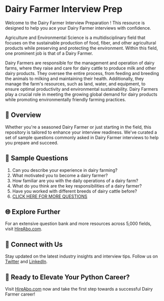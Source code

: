 # Dairy Farmer Interview Prep

Welcome to the Dairy Farmer Interview Preparation ! This resource is designed to help you ace your Dairy Farmer interviews with confidence.

Agriculture and Environmental Science is a multidisciplinary field that focuses on the sustainable production of food, fiber, and other agricultural products while preserving and protecting the environment. Within this field, one prominent job is that of a Dairy Farmer. 

Dairy Farmers are responsible for the management and operation of dairy farms, where they raise and care for dairy cattle to produce milk and other dairy products. They oversee the entire process, from feeding and breeding the animals to milking and maintaining their health. Additionally, they manage the farm's resources, such as land, water, and equipment, to ensure optimal productivity and environmental sustainability. Dairy Farmers play a crucial role in meeting the growing global demand for dairy products while promoting environmentally friendly farming practices.

## 🚀 Overview

Whether you're a seasoned Dairy Farmer or just starting in the field, this repository is tailored to enhance your interview readiness. We've curated a set of sample questions commonly asked in Dairy Farmer interviews to help you prepare and succeed.

## 📝 Sample Questions

1. Can you describe your experience in dairy farming?
2. What motivated you to become a dairy farmer?
3. How familiar are you with the daily operations of a dairy farm?
4. What do you think are the key responsibilities of a dairy farmer?
5. Have you worked with different breeds of dairy cattle before?
6. [CLICK HERE FOR MORE QUESTIONS](https://hireabo.com/job/10_0_20/Dairy%20Farmer)

## 🌐 Explore Further

For an extensive question bank and more resources across 5,000 fields, visit [HireAbo.com](https://www.hireabo.com).

## 📱 Connect with Us

Stay updated on the latest industry insights and interview tips. Follow us on [Twitter](https://twitter.com/hireabo) and [LinkedIn](https://www.linkedin.com/in/hire-abo-3609972a8/).

## 🚀 Ready to Elevate Your Python Career?

Visit [HireAbo.com](https://www.hireabo.com) now and take the first step towards a successful Dairy Farmer career!